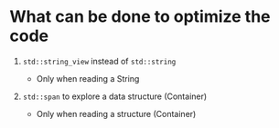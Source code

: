 # What can be done to optimize the code

1. `std::string_view` instead of `std::string`
   - Only when reading a String

2. `std::span` to explore a data structure (Container)
   - Only when reading a structure (Container)
